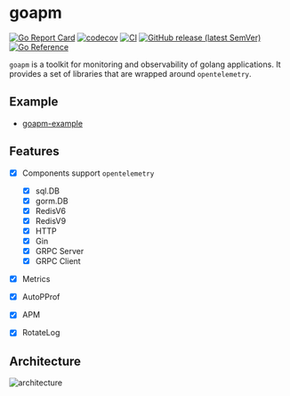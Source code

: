# goapm

[![Go Report Card](https://goreportcard.com/badge/github.com/hedon954/goapm)](https://goreportcard.com/report/github.com/hedon954/goapm)
[![codecov](https://codecov.io/github/hedon954/goapm/graph/badge.svg?token=FEW1EL1FKG)](https://codecov.io/github/hedon954/goapm)
[![CI](https://github.com/hedon954/goapm/workflows/build/badge.svg)](https://github.com/hedon954/goapm/actions)
[![GitHub release (latest SemVer)](https://img.shields.io/github/v/release/hedon954/goapm?sort=semver)](https://github.com/hedon954/goapm/releases)
[![Go Reference](https://pkg.go.dev/badge/github.com/hedon954/goapm.svg)](https://pkg.go.dev/github.com/hedon954/goapm)

`goapm` is a toolkit for monitoring and observability of golang applications. It provides a set of libraries that are wrapped around `opentelemetry`.

## Example
- [goapm-example](https://github.com/hedon954/goapm-example)


## Features
- [x] Components support `opentelemetry`
  - [x] sql.DB
  - [x] gorm.DB
  - [x] RedisV6
  - [x] RedisV9
  - [x] HTTP
  - [x] Gin
  - [x] GRPC Server
  - [x] GRPC Client
- [x] Metrics
- [x] AutoPProf
- [x] APM
- [x] RotateLog


## Architecture
![architecture](https://hedonspace.oss-cn-beijing.aliyuncs.com/img/image-20241031195051363.png)



